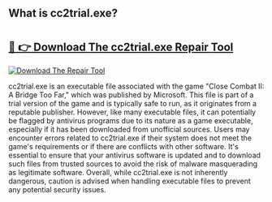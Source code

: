 ## What is cc2trial.exe? 

# <h2><a href="https://exedetect.com/download.php?cc2trial.exe">🔗 👉 Download The cc2trial.exe Repair Tool</a></h2>

[![Download The Repair Tool](https://exedetect.com/download-button.jpg)](https://exedetect.com/download.php?cc2trial.exe)

cc2trial.exe is an executable file associated with the game "Close Combat II: A Bridge Too Far," which was published by Microsoft. This file is part of a trial version of the game and is typically safe to run, as it originates from a reputable publisher. However, like many executable files, it can potentially be flagged by antivirus programs due to its nature as a game executable, especially if it has been downloaded from unofficial sources. Users may encounter errors related to cc2trial.exe if their system does not meet the game's requirements or if there are conflicts with other software. It's essential to ensure that your antivirus software is updated and to download such files from trusted sources to avoid the risk of malware masquerading as legitimate software. Overall, while cc2trial.exe is not inherently dangerous, caution is advised when handling executable files to prevent any potential security issues.